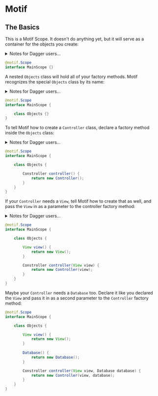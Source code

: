 # Motif

## The Basics

This is a Motif Scope. It doesn't do anything yet, but it will serve as a container for the objects you create:
<details>
<summary>Notes for Dagger users...</summary>
A Motif Scope is analogous to a Dagger `@Component`.
</details>

```java
@motif.Scope
interface MainScope {}
```

A nested `Objects` class will hold all of your factory methods. Motif recognizes the special `Objects` class by its name:
<details>
<summary>Notes for Dagger users...</summary>
The nested `Objects` class is just like a Dagger `@Module` except Motif only allows you to define one `Objects` class per Scope.
</details>

```java
@motif.Scope
interface MainScope {

    class Objects {}
}
```

To tell Motif how to create a `Controller` class, declare a factory method inside the `Objects` class:
<details>
<summary>Notes for Dagger users...</summary>
`Objects` factory methods are roughly the same as Dagger `@Provides` methods.
</details>

```java
@motif.Scope
interface MainScope {

    class Objects {

        Constroller controller() {
            return new Controller();
        }
    }
}
```

If your `Controller` needs a `View`, tell Motif how to create that as well, and pass the `View` in as a parameter to the controller factory method:
<details>
<summary>Notes for Dagger users...</summary>
Similar to Dagger `@Modules`, you can accept any type provided by a factory method as a parameter to other factory methods.
</details>

```java
@motif.Scope
interface MainScope {

    class Objects {

        View view() {
            return new View();
        }

        Constroller controller(View view) {
            return new Controller(view);
        }
    }
}
```

Maybe your `Controller` needs a `Database` too. Declare it like you declared the `View` and pass it in as a second parameter to the `Controller` factory method:

```java
@motif.Scope
interface MainScope {

    class Objects {

        View view() {
            return new View();
        }
        
        Database() {
            return new Database();
        }

        Constroller controller(View view, Database database) {
            return new Controller(view, database);
        }
    }
}
```


